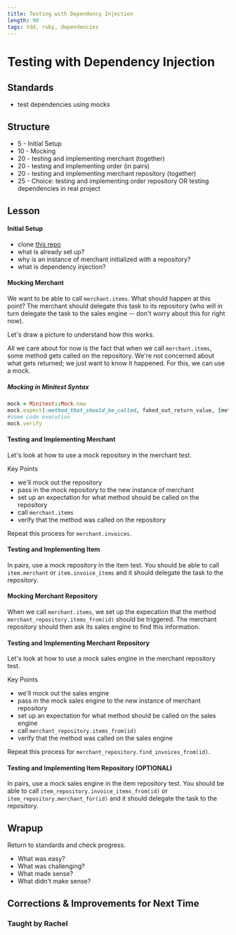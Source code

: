 ```yaml
---
title: Testing with Dependency Injection
length: 90
tags: tdd, ruby, dependencies
---
```


# Testing with Dependency Injection

## Standards

* test dependencies using mocks

## Structure

* 5 - Initial Setup
* 10 - Mocking
* 20 - testing and implementing merchant (together)
* 20 - testing and implementing order (in pairs)
* 20 - testing and implementing merchant repository (together)
* 25 - Choice: testing and implementing order repository OR testing dependencies in real project

## Lesson

#### Initial Setup

* clone [this repo](https://github.com/rwarbelow/testing-dependency-injection.git)
* what is already set up?
* why is an instance of merchant initialized with a repository?
* what is dependency injection?

#### Mocking Merchant

We want to be able to call `merchant.items`. What should happen at this point? The merchant should delegate this task to its repository (who will in turn delegate the task to the sales engine -- don't worry about this for right now). 

Let's draw a picture to understand how this works.

All we care about for now is the fact that when we call `merchant.items`, some method gets called on the repository. We're not concerned about what gets returned; we just want to know it happened. For this, we can use a mock.

##### Mocking in Minitest Syntax

```ruby
mock = Minitest::Mock.new
mock.expect(:method_that_should_be_called, faked_out_return_value, [method_arguments])
#some code execution
mock.verify
```

#### Testing and Implementing Merchant

Let's look at how to use a mock repository in the merchant test. 

Key Points

* we'll mock out the repository
* pass in the mock repository to the new instance of merchant
* set up an expectation for what method should be called on the repository
* call `merchant.items`
* verify that the method was called on the repository

Repeat this process for `merchant.invoices`.

#### Testing and Implementing Item

In pairs, use a mock repository in the item test. You should be able to call `item.merchant` or `item.invoice_items` and it should delegate the task to the repository. 

#### Mocking Merchant Repository

When we call `merchant.items`, we set up the expecation that the method `merchant_repository.items_from(id)` should be triggered. The merchant repository should then ask its sales engine to find this information. 

#### Testing and Implementing Merchant Repository

Let's look at how to use a mock sales engine in the merchant repository test. 

Key Points

* we'll mock out the sales engine
* pass in the mock sales engine to the new instance of merchant repository
* set up an expectation for what method should be called on the sales engine
* call `merchant_repository.items_from(id)`
* verify that the method was called on the sales engine

Repeat this process for `merchant_repository.find_invoices_from(id)`.

#### Testing and Implementing Item Repository (OPTIONAL)

In pairs, use a mock sales engine in the item repository test. You should be able to call `item_repository.invoice_items_from(id)` or `item_repository.merchant_for(id)` and it should delegate the task to the repository. 

## Wrapup

Return to standards and check progress.
* What was easy?
* What was challenging?
* What made sense?
* What didn't make sense?

## Corrections & Improvements for Next Time

### Taught by Rachel
